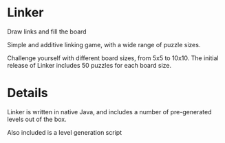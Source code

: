 # Linker
Draw links and fill the board

Simple and additive linking game, with a wide range of puzzle sizes.

Challenge yourself with different board sizes, from 5x5 to 10x10. The initial release of Linker includes 50 puzzles for each board size.

# Details

Linker is written in native Java, and includes a number of pre-generated levels out of the box.

Also included is a level generation script